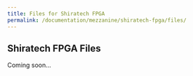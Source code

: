 ```yaml
---
title: Files for Shiratech FPGA
permalink: /documentation/mezzanine/shiratech-fpga/files/
---
```

## Shiratech FPGA Files

Coming soon...
